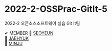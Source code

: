 # 2022-2-OSSPrac-GitIt-5
2022-2 오픈소스소프트웨어 실습 Git It팀

✔ MEMBER
 🐳 [SEOYEUN](https://github.com/seoyeun0106)    
 🐳 [JAEHYUK](https://github.com/jaehyukjung)    
 🐳 [MINJU](https://github.com/JoungMinJu)
